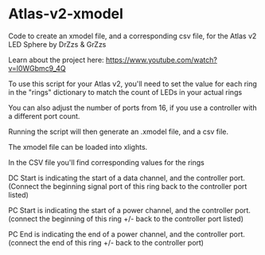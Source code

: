 # Atlas-v2-xmodel
Code to create an xmodel file, and a corresponding csv file, for the Atlas v2 LED Sphere by DrZzs &amp; GrZzs

Learn about the project here: https://www.youtube.com/watch?v=l0WGbmc9_4Q

To use this script for your Atlas v2, you'll need to set the value for each ring in the "rings" dictionary to match the count of LEDs in your actual rings

You can also adjust the number of ports from 16, if you use a controller with a different port count.

Running the script will then generate an .xmodel file, and a csv file.

The xmodel file can be loaded into xlights.

In the CSV file you'll find corresponding values for the rings

DC Start is indicating the start of a data channel, and the controller port.  (Connect the beginning signal port of this ring back to the controller port listed)

PC Start is indicating the start of a power channel, and the controller port. (connect the beginning of this ring +/- back to the controller port listed)

PC End is indicating the end of a power channel, and the controller port. (connect the end of this ring +/- back to the controller port)
